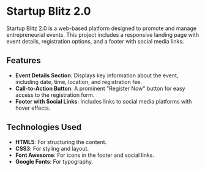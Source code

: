 # Startup Blitz 2.0

Startup Blitz 2.0 is a web-based platform designed to promote and manage entrepreneurial events. This project includes a responsive landing page with event details, registration options, and a footer with social media links.

## Features

- **Event Details Section**: Displays key information about the event, including date, time, location, and registration fee.
- **Call-to-Action Button**: A prominent "Register Now" button for easy access to the registration form.
- **Footer with Social Links**: Includes links to social media platforms with hover effects.

## Technologies Used

- **HTML5**: For structuring the content.
- **CSS3**: For styling and layout.
- **Font Awesome**: For icons in the footer and social links.
- **Google Fonts**: For typography.
